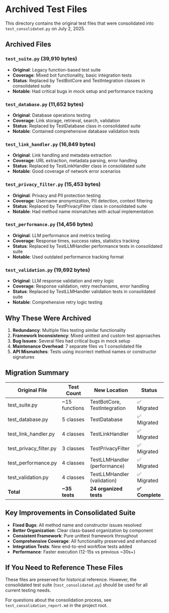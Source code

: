# Archived Test Files

This directory contains the original test files that were consolidated into `test_consolidated.py` on July 2, 2025.

## Archived Files

### `test_suite.py` (39,910 bytes)
- **Original**: Legacy function-based test suite
- **Coverage**: Mixed bot functionality, basic integration tests
- **Status**: Replaced by TestBotCore and TestIntegration classes in consolidated suite
- **Notable**: Had critical bugs in mock setup and performance tracking

### `test_database.py` (11,652 bytes)
- **Original**: Database operations testing
- **Coverage**: Link storage, retrieval, search, validation
- **Status**: Replaced by TestDatabase class in consolidated suite
- **Notable**: Contained comprehensive database validation tests

### `test_link_handler.py` (16,849 bytes)
- **Original**: Link handling and metadata extraction
- **Coverage**: URL extraction, metadata parsing, error handling
- **Status**: Replaced by TestLinkHandler class in consolidated suite
- **Notable**: Good coverage of network error scenarios

### `test_privacy_filter.py` (15,453 bytes)
- **Original**: Privacy and PII protection testing
- **Coverage**: Username anonymization, PII detection, context filtering
- **Status**: Replaced by TestPrivacyFilter class in consolidated suite
- **Notable**: Had method name mismatches with actual implementation

### `test_performance.py` (14,456 bytes)
- **Original**: LLM performance and metrics testing
- **Coverage**: Response times, success rates, statistics tracking
- **Status**: Replaced by TestLLMHandler performance tests in consolidated suite
- **Notable**: Used outdated performance tracking format

### `test_validation.py` (19,692 bytes)
- **Original**: LLM response validation and retry logic
- **Coverage**: Response validation, retry mechanisms, error handling
- **Status**: Replaced by TestLLMHandler validation tests in consolidated suite
- **Notable**: Comprehensive retry logic testing

## Why These Were Archived

1. **Redundancy**: Multiple files testing similar functionality
2. **Framework Inconsistency**: Mixed unittest and custom test approaches
3. **Bug Issues**: Several files had critical bugs in mock setup
4. **Maintenance Overhead**: 7 separate files vs 1 consolidated file
5. **API Mismatches**: Tests using incorrect method names or constructor signatures

## Migration Summary

| Original File | Test Count | New Location | Status |
|---------------|------------|--------------|--------|
| test_suite.py | ~15 functions | TestBotCore, TestIntegration | ✅ Migrated |
| test_database.py | 5 classes | TestDatabase | ✅ Migrated |
| test_link_handler.py | 4 classes | TestLinkHandler | ✅ Migrated |
| test_privacy_filter.py | 3 classes | TestPrivacyFilter | ✅ Migrated |
| test_performance.py | 4 classes | TestLLMHandler (performance) | ✅ Migrated |
| test_validation.py | 4 classes | TestLLMHandler (validation) | ✅ Migrated |
| **Total** | **~35 tests** | **24 organized tests** | **✅ Complete** |

## Key Improvements in Consolidated Suite

- **Fixed Bugs**: All method name and constructor issues resolved
- **Better Organization**: Clear class-based organization by component
- **Consistent Framework**: Pure unittest framework throughout
- **Comprehensive Coverage**: All functionality preserved and enhanced
- **Integration Tests**: New end-to-end workflow tests added
- **Performance**: Faster execution (12-15s vs previous ~30s+)

## If You Need to Reference These Files

These files are preserved for historical reference. However, the consolidated test suite (`test_consolidated.py`) should be used for all current testing needs.

For questions about the consolidation process, see `test_consolidation_report.md` in the project root.
